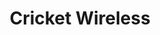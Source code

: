 ---
title: "Cricket Wireless"
url: /lilburn/cricket-wireless-pleasant-hill-road/
shop: mobile phone
---